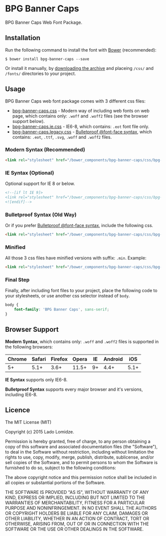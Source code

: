 # BPG Banner Caps

BPG Banner Caps Web Font Package.

## Installation

Run the following command to install the font with [Bower](http://bower.io) (recommended):

```
$ bower install bpg-banner-caps --save
```

Or install it manually, by [downloading the archive](https://github.com/web-fonts/bpg-banner-caps/archive/master.zip) and placeing `/css/` and `/fonts/` directories to your project.

## Usage

BPG Banner Caps web font package comes with 3 different css files:

* [bpg-banner-caps.css](https://github.com/web-fonts/bpg-banner-caps/tree/master/css/bpg-banner-caps.css) - Modern way of including web fonts on web page, which contains only: `.woff` and `.woff2` files (see the browser support below).
* [bpg-banner-caps.ie.css](https://github.com/web-fonts/bpg-banner-caps/tree/master/css/bpg-banner-caps.ie.css) - IE6-8, which contains: `.eot` font file only.
* [bpg-banner-caps.legacy.css](https://github.com/web-fonts/bpg-banner-caps/tree/master/css/bpg-banner-caps.legacy.css) - [Bulletproof @font-face syntax](http://www.paulirish.com/2009/bulletproof-font-face-implementation-syntax/), which contains: `.eot`, `.ttf`, `.svg`, `.woff` and `.woff2` files.

### Modern Syntax (Recommended)

```html
<link rel="stylesheet" href="/bower_components/bpg-banner-caps/css/bpg-banner-caps.css">
```

### IE Syntax (Optional)

Optional support for IE 8 or below.

```html
<!--[if lt IE 9]>
<link rel="stylesheet" href="/bower_components/bpg-banner-caps/css/bpg-banner-caps.ie.css">
<![endif]-->
```

### Bulletproof Syntax (Old Way)

Or if you prefer [Bulletproof @font-face syntax](http://www.paulirish.com/2009/bulletproof-font-face-implementation-syntax/), include the following css.

```html
<link rel="stylesheet" href="/bower_components/bpg-banner-caps/css/bpg-banner-caps.legacy.css">
```

### Minified

All those 3 css files have minified versions with suffix: `.min`. Example:

```html
<link rel="stylesheet" href="/bower_components/bpg-banner-caps/css/bpg-banner-caps.min.css">
```

### Final Step

Finally, after including font files to your project, place the following code to your stylesheets, or use another css selector instead of `body`.

```css
body {
    font-family: 'BPG Banner Caps', sans-serif;
}
```

## Browser Support

**Modern Syntax**, which contains only: `.woff` and `.woff2` files is supported in the following browsers:

| Chrome | Safari | Firefox | Opera | IE   | Android |  iOS  |
| ------ | ------ | ------- | ----- | ---- | ------- | ----- |
| 5+     | 5.1+   | 3.6+    | 11.5+ | 9+   | 4.4+    | 5.1+  |

**IE Syntax** supports only IE6-8.

**Bulletproof Syntax** supports every major browser and it's versions, including IE6-8.

## Licence

The MIT License (MIT)

Copyright (c) 2015 Lado Lomidze.

Permission is hereby granted, free of charge, to any person obtaining a copy
of this software and associated documentation files (the "Software"), to deal
in the Software without restriction, including without limitation the rights
to use, copy, modify, merge, publish, distribute, sublicense, and/or sell
copies of the Software, and to permit persons to whom the Software is
furnished to do so, subject to the following conditions:

The above copyright notice and this permission notice shall be included in
all copies or substantial portions of the Software.

THE SOFTWARE IS PROVIDED "AS IS", WITHOUT WARRANTY OF ANY KIND, EXPRESS OR
IMPLIED, INCLUDING BUT NOT LIMITED TO THE WARRANTIES OF MERCHANTABILITY,
FITNESS FOR A PARTICULAR PURPOSE AND NONINFRINGEMENT. IN NO EVENT SHALL THE
AUTHORS OR COPYRIGHT HOLDERS BE LIABLE FOR ANY CLAIM, DAMAGES OR OTHER
LIABILITY, WHETHER IN AN ACTION OF CONTRACT, TORT OR OTHERWISE, ARISING FROM,
OUT OF OR IN CONNECTION WITH THE SOFTWARE OR THE USE OR OTHER DEALINGS IN
THE SOFTWARE.